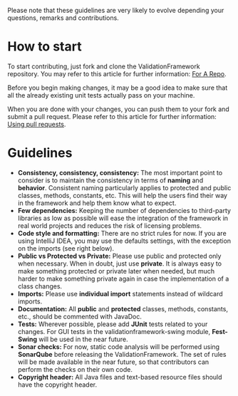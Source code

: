 Please note that these guidelines are very likely to evolve depending your questions, remarks and contributions.

# How to start

To start contributing, just fork and clone the ValidationFramework repository. You may refer to this article for further
information: [For A Repo](https://help.github.com/articles/fork-a-repo/).

Before you begin making changes, it may be a good idea to make sure that all the already existing unit tests actually
pass on your machine.

When you are done with your changes, you can push them to your fork and submit a pull request. Please refer to this
article for further information: [Using pull requests](https://help.github.com/articles/using-pull-requests/).


# Guidelines

* **Consistency, consistency, consistency:** The most important point to consider is to maintain the consistency in
terms of **naming** and **behavior**. Consistent naming particularly applies to protected and public classes, methods,
constants, etc. This will help the users find their way in the framework and help them know what to expect.
* **Few dependencies:** Keeping the number of dependencies to third-party libraries as low as possible will ease the
integration of the framework in real world projects and reduces the risk of licensing problems.
* **Code style and formatting:** There are no strict rules for now. If you are using IntelliJ IDEA, you may use the
defaults settings, with the exception on the imports (see right below).
* **Public vs Protected vs Private:** Please use public and protected only when necessary. When in doubt, just use
**private**. It is always easy to make something protected or private later when needed, but much harder to make
something private again in case the implementation of a class changes.
* **Imports:** Please use **individual import** statements instead of wildcard imports.
* **Documentation:** All **public** and **protected** classes, methods, constants, etc., should be commented with
JavaDoc.
* **Tests:** Wherever possible, please add **JUnit** tests related to your changes. For GUI tests in the
validationframework-swing module, **Fest-Swing** will be used in the near future.
* **Sonar checks:** For now, static code analysis will be performed using **SonarQube** before releasing the
ValidationFramework. The set of rules will be made available in the near future, so that contributors can perform the
checks on their own code.
* **Copyright header:** All Java files and text-based resource files should have the copyright header.
